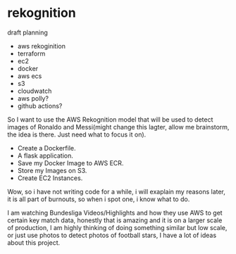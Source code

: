 # rekognition


draft planning

- aws rekoginition
- terraform
- ec2
- docker
- aws ecs
- s3
- cloudwatch
- aws polly?
- github actions?


So I want to use the AWS Rekognition model that will be used to detect images of Ronaldo and Messi(might change this lagter, allow me brainstorm, the idea is there. Just need what to focus it on).
- Create a Dockerfile.
-  A flask application.
- Save my Docker Image to AWS ECR. 
- Store my Images on S3.
- Create EC2 Instances.


Wow, so i have not writing code for a while, i will exaplain my reasons later, it is all part of burnouts, so when i spot one, i know what to do.

I am watching Bundesliga Videos/Highlights and how they use AWS to get certain key match data, honestly that is amazing and it is on a larger scale of production, I am highly thinking of doing something similar but low scale, or just use photos to detect photos of football stars, I have a lot of ideas about this project.
